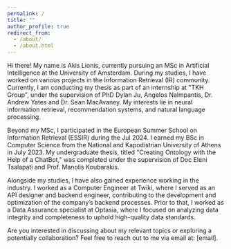 ```yaml
---
permalink: /
title: ""
author_profile: true
redirect_from: 
  - /about/
  - /about.html
---
```


Hi there! My name is Akis Lionis, currently pursuing an MSc in Artificial Intelligence at the University of Amsterdam. During my studies, I have worked on various projects in the Information Retrieval (IR) community. Currently, I am conducting my thesis as part of an internship at "TKH Group", under the supervision of PhD Dylan Ju, Angelos Nalmpantis, Dr. Andrew Yates and Dr. Sean MacAvaney. My interests lie in neural information retrieval, recommendation systems, and natural language processing.

Beyond my MSc, I participated in the European Summer School on Information Retrieval (ESSIR) during the Jul 2024. I earned my BSc in Computer Science from the National and Kapodistrian University of Athens in July 2023. My undergraduate thesis, titled "Creating Ontology with the Help of a ChatBot," was completed under the supervision of Doc Eleni Tsalapati and Prof. Manolis Koubarakis.

Alongside my studies, I have also gained experience working in the industry. I worked as a Computer Engineer at Twiki, where I served as an API designer and backend engineer, contributing to the development and optimization of the company’s backend processes. Prior to that, I worked as a Data Assurance specialist at Optasia, where I focused on analyzing data integrity and completeness to uphold high-quality data standards.

Are you interested in discussing about my relevant topics or exploring a potentially collaboration? Feel free to reach out to me via email at: [email].

<!-- Hi there! I’m X, currently pursuing my MSc in Artificial Intellegence at the University of Amsterdam. I have worked in numerous projects during my MSc such as Global Embeddings in Learned Sparse Retrieval for Long Documents and many reproducibility projects based on recent papers in the IR community. I am corrently condacting my thesis as an interhsip in the company "TKH Group" under the supervision of PhD Dylan Ju, Angelos Nalmpantis, Dr. Andrew Yates and Dr. Sean MacAvaney. My research focuses on neural information retrieval, recommendation systems and natural language processing.

Asiade from my MSc, I have attended the European Summer School on Information Retrieval (ESSIR) 2024 and I finished my BCs at the National and Kapodestrian University of Athens condacting my thesis with the title "Creating Ontology with the help of a ChatBot" under the supervision of Doc Eleni Tsalapati and Prof. Manolis Koubarakis.

Simultatousnly, I worked as a Computer Engineer for company named Twiki as an API designer and engineer in order to setup the backend and processes of the company. Before that I worked as a Data Assurance for the company Optasia, where I analyzed data integrity and completeness at Optasia, ensuring high-quality data standards. 

My recent research interests revolve around representation learning and retrieval-augmented generation, encompassing:

Retrieval-enhanced machine learning
Enhanced information access
Knowledge/context management for multi-stage RAG
Retrieval-based language modeling via in-context learning
Neural information retrieval (text)
Out-of-domain dataset augmentation for weakly-supervised text retrieval
Unsupervised representation learning for domain-specific retrieval approaches
Specialized text ranking methods
Instruction-followed retrieval approaches for knowledge-intensive tasks
Passage re-ranking and candidate pruning
Interactive (conversational) search
End-to-end mixed-initiative response generation
Personalized open-domain conversational question answering

Feel free to contact me via email: akis.{lastname}[at]gmail.com. I’m open to inquiries and feedback related to my interests and excited to explore potential collaborations. -->



<!-- This is the front page of a website that is powered by the [Academic Pages template](https://github.com/academicpages/academicpages.github.io) and hosted on GitHub pages. [GitHub pages](https://pages.github.com) is a free service in which websites are built and hosted from code and data stored in a GitHub repository, automatically updating when a new commit is made to the repository. This template was forked from the [Minimal Mistakes Jekyll Theme](https://mmistakes.github.io/minimal-mistakes/) created by Michael Rose, and then extended to support the kinds of content that academics have: publications, talks, teaching, a portfolio, blog posts, and a dynamically-generated CV. You can fork [this template](https://github.com/academicpages/academicpages.github.io) right now, modify the configuration and markdown files, add your own PDFs and other content, and have your own site for free, with no ads!

A data-driven personal website
======
Like many other Jekyll-based GitHub Pages templates, Academic Pages makes you separate the website's content from its form. The content & metadata of your website are in structured markdown files, while various other files constitute the theme, specifying how to transform that content & metadata into HTML pages. You keep these various markdown (.md), YAML (.yml), HTML, and CSS files in a public GitHub repository. Each time you commit and push an update to the repository, the [GitHub pages](https://pages.github.com/) service creates static HTML pages based on these files, which are hosted on GitHub's servers free of charge.

Many of the features of dynamic content management systems (like Wordpress) can be achieved in this fashion, using a fraction of the computational resources and with far less vulnerability to hacking and DDoSing. You can also modify the theme to your heart's content without touching the content of your site. If you get to a point where you've broken something in Jekyll/HTML/CSS beyond repair, your markdown files describing your talks, publications, etc. are safe. You can rollback the changes or even delete the repository and start over - just be sure to save the markdown files! Finally, you can also write scripts that process the structured data on the site, such as [this one](https://github.com/academicpages/academicpages.github.io/blob/master/talkmap.ipynb) that analyzes metadata in pages about talks to display [a map of every location you've given a talk](https://academicpages.github.io/talkmap.html).

Getting started
======
1. Register a GitHub account if you don't have one and confirm your e-mail (required!)
1. Fork [this template](https://github.com/academicpages/academicpages.github.io) by clicking the "Use this template" button in the top right. 
1. Go to the repository's settings (rightmost item in the tabs that start with "Code", should be below "Unwatch"). Rename the repository "[your GitHub username].github.io", which will also be your website's URL.
1. Set site-wide configuration and create content & metadata (see below -- also see [this set of diffs](http://archive.is/3TPas) showing what files were changed to set up [an example site](https://getorg-testacct.github.io) for a user with the username "getorg-testacct")
1. Upload any files (like PDFs, .zip files, etc.) to the files/ directory. They will appear at https://[your GitHub username].github.io/files/example.pdf.  
1. Check status by going to the repository settings, in the "GitHub pages" section

Site-wide configuration
------
The main configuration file for the site is in the base directory in [_config.yml](https://github.com/academicpages/academicpages.github.io/blob/master/_config.yml), which defines the content in the sidebars and other site-wide features. You will need to replace the default variables with ones about yourself and your site's github repository. The configuration file for the top menu is in [_data/navigation.yml](https://github.com/academicpages/academicpages.github.io/blob/master/_data/navigation.yml). For example, if you don't have a portfolio or blog posts, you can remove those items from that navigation.yml file to remove them from the header. 

Create content & metadata
------
For site content, there is one markdown file for each type of content, which are stored in directories like _publications, _talks, _posts, _teaching, or _pages. For example, each talk is a markdown file in the [_talks directory](https://github.com/academicpages/academicpages.github.io/tree/master/_talks). At the top of each markdown file is structured data in YAML about the talk, which the theme will parse to do lots of cool stuff. The same structured data about a talk is used to generate the list of talks on the [Talks page](https://academicpages.github.io/talks), each [individual page](https://academicpages.github.io/talks/2012-03-01-talk-1) for specific talks, the talks section for the [CV page](https://academicpages.github.io/cv), and the [map of places you've given a talk](https://academicpages.github.io/talkmap.html) (if you run this [python file](https://github.com/academicpages/academicpages.github.io/blob/master/talkmap.py) or [Jupyter notebook](https://github.com/academicpages/academicpages.github.io/blob/master/talkmap.ipynb), which creates the HTML for the map based on the contents of the _talks directory).

**Markdown generator**

The repository includes [a set of Jupyter notebooks](https://github.com/academicpages/academicpages.github.io/tree/master/markdown_generator
) that converts a CSV containing structured data about talks or presentations into individual markdown files that will be properly formatted for the Academic Pages template. The sample CSVs in that directory are the ones I used to create my own personal website at stuartgeiger.com. My usual workflow is that I keep a spreadsheet of my publications and talks, then run the code in these notebooks to generate the markdown files, then commit and push them to the GitHub repository.

How to edit your site's GitHub repository
------
Many people use a git client to create files on their local computer and then push them to GitHub's servers. If you are not familiar with git, you can directly edit these configuration and markdown files directly in the github.com interface. Navigate to a file (like [this one](https://github.com/academicpages/academicpages.github.io/blob/master/_talks/2012-03-01-talk-1.md) and click the pencil icon in the top right of the content preview (to the right of the "Raw | Blame | History" buttons). You can delete a file by clicking the trashcan icon to the right of the pencil icon. You can also create new files or upload files by navigating to a directory and clicking the "Create new file" or "Upload files" buttons. 

Example: editing a markdown file for a talk
![Editing a markdown file for a talk](/images/editing-talk.png)

For more info
------
More info about configuring Academic Pages can be found in [the guide](https://academicpages.github.io/markdown/), the [growing wiki](https://github.com/academicpages/academicpages.github.io/wiki), and you can always [ask a question on GitHub](https://github.com/academicpages/academicpages.github.io/discussions). The [guides for the Minimal Mistakes theme](https://mmistakes.github.io/minimal-mistakes/docs/configuration/) (which this theme was forked from) might also be helpful. -->
